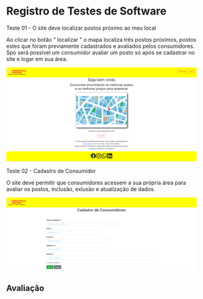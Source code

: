 # Registro de Testes de Software

Teste 01 - O site deve localizar postos próximo ao meu local 

Ao clicar no botão " localizar " o mapa localiza três postos próximos, postos estes que foram previamente cadastrados e avaliados pelos consumidores. Spo será possível um consumidor avaliar um posto só após se cadastrar no site e logar em sua área.

![Teste 1](img/registrodetestetelainicial.png)

Teste 02 - Cadastro de Consumidor

O site deve permitir que consumidores acessem a sua própria área para avaliar os postos, inclusão, exlusão e atualização de dados.

![Teste 2](img/registrodetestecadastroconumidor.png)








## Avaliação

